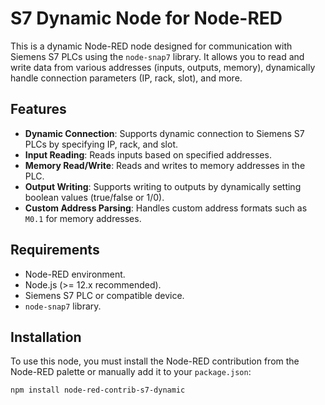 # S7 Dynamic Node for Node-RED

This is a dynamic Node-RED node designed for communication with Siemens S7 PLCs using the `node-snap7` library. It allows you to read and write data from various addresses (inputs, outputs, memory), dynamically handle connection parameters (IP, rack, slot), and more.

## Features

- **Dynamic Connection**: Supports dynamic connection to Siemens S7 PLCs by specifying IP, rack, and slot.
- **Input Reading**: Reads inputs based on specified addresses.
- **Memory Read/Write**: Reads and writes to memory addresses in the PLC.
- **Output Writing**: Supports writing to outputs by dynamically setting boolean values (true/false or 1/0).
- **Custom Address Parsing**: Handles custom address formats such as `M0.1` for memory addresses.

## Requirements

- Node-RED environment.
- Node.js (>= 12.x recommended).
- Siemens S7 PLC or compatible device.
- `node-snap7` library.

## Installation

To use this node, you must install the Node-RED contribution from the Node-RED palette or manually add it to your `package.json`:

```bash
npm install node-red-contrib-s7-dynamic
